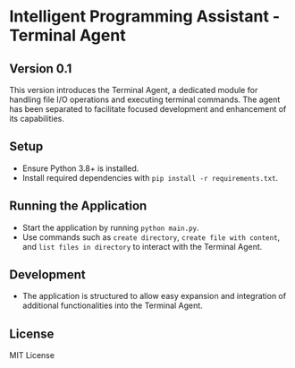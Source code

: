 # Intelligent Programming Assistant - Terminal Agent

## Version 0.1
This version introduces the Terminal Agent, a dedicated module for handling file I/O operations and executing terminal commands. The agent has been separated to facilitate focused development and enhancement of its capabilities.

## Setup
- Ensure Python 3.8+ is installed.
- Install required dependencies with `pip install -r requirements.txt`.

## Running the Application
- Start the application by running `python main.py`.
- Use commands such as `create directory`, `create file with content`, and `list files in directory` to interact with the Terminal Agent.

## Development
- The application is structured to allow easy expansion and integration of additional functionalities into the Terminal Agent.

## License
MIT License